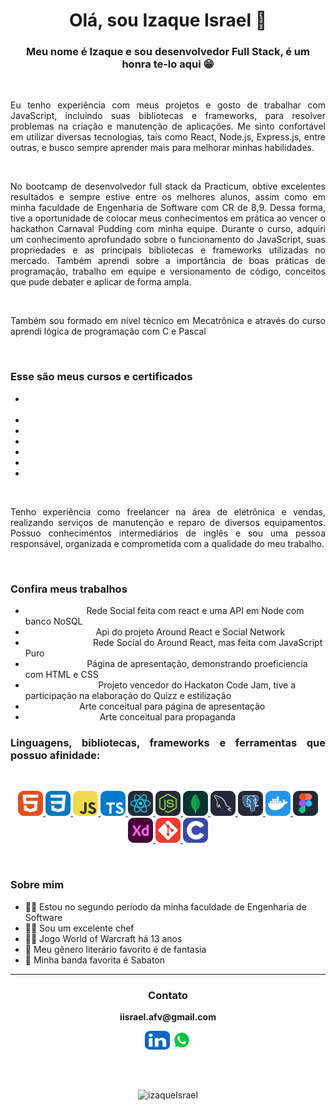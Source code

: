 <h1 align="center">Olá, sou Izaque Israel 👋</h1>
<h3 align="center">Meu nome é Izaque e sou desenvolvedor Full Stack, é um honra te-lo aqui 😁</h2>
<br>
<p align="justify">Eu tenho experiência com meus projetos e gosto de trabalhar com JavaScript, incluindo suas bibliotecas e frameworks, para resolver problemas na criação e manutenção de aplicações. Me sinto confortável em utilizar diversas tecnologias, tais como React, Node.js, Express.js, entre outras, e busco sempre aprender mais para melhorar minhas habilidades.</p>
<br>
<p align="justify">No bootcamp de desenvolvedor full stack da Practicum, obtive excelentes resultados e sempre estive entre os melhores alunos, assim como em minha faculdade de Engenharia de Software com CR de 8,9. Dessa forma, tive a oportunidade de colocar meus conhecimentos em prática ao vencer o hackathon Carnaval Pudding com minha equipe. Durante o curso, adquiri um conhecimento aprofundado sobre o funcionamento do JavaScript, suas propriedades e as principais bibliotecas e frameworks utilizadas no mercado. Também aprendi sobre a importância de boas práticas de programação, trabalho em equipe e versionamento de código, conceitos que pude debater e aplicar de forma ampla.</p>
<br>
<p align="justify">Também sou formado em nível técnico em Mecatrônica e através do curso aprendi lógica de programação com C e Pascal</p>
<br>
<h3>Esse são meus cursos e certificados</h3>
<ul>
<li><a style="color:white" href="" target="_blank">Desenvolvedor Full Stack, Practicum Yandex com formação em junho/23</a></li>
<li><a style="color:white" href="https://cursos.alura.com.br/certificate/5be6f8ae-f02b-46f9-8e51-2eebda18fecb" target="_blank">Git e Github, repositório, commit e versões</a></li>
<li><a style="color:white" href="https://cursos.alura.com.br/certificate/iisrael-afv/git-github-controle-de-versao" target="_blank">Git e Github, controle e compartilhamento</a></li>
<li><a style="color:white" href="https://cursos.alura.com.br/certificate/iisrael-afv/git-github-branching-conflitos-pull-requests" target="_blank">Git e Github, ramificação, conflitos e pull requests</a></li>
<li><a style="color:white" href="https://www.freecodecamp.org/certification/fcc31abeb5e-80fd-4182-a610-0c263f3e3a50/responsive-web-design" target="_blank">Responsible Web Designer</a></li>
<li><a style="color:white" href="" target="_blank">Cybersegurança voltada a Segurança de Dados</a></li>
<li><a style="color:white" href="https://cursos.alura.com.br/certificate/1cd3ebbd-4135-4a22-b941-37cd5a88368a" target="_blank">Adobe XD</a></li>
</ul>

<br>
<p align="justify">Tenho experiência como freelancer na área de eletrônica e vendas, realizando serviços de manutenção e reparo de diversos equipamentos. Possuo conhecimentos intermediários de inglês e sou uma pessoa responsável, organizada e comprometida com a qualidade do meu trabalho.</p>

<br>

<h3 align="justify">Confira meus trabalhos</h3>
<ul>
<li><a href="https://github.com/izaqueIsrael/around-react" style="color:white" target="_blank">Around React:</a> Rede Social feita com react e uma API em Node com banco NoSQL</li>
<li><a href="https://github.com/izaqueIsrael/around-express_ptbr" style="color:white" target="_blank">Around Express:</a>  Api do projeto Around React e Social Network</li>
<li><a href="https://github.com/izaqueIsrael/web_project_4_ptbr" style="color:white" target="_blank">Social Network:</a>  Rede Social do Around React, mas feita com JavaScript Puro</li>
<li><a href="https://github.com/izaqueIsrael/web_project_3_ptbr" style="color:white" target="_blank">Landing Page:</a>  Página de apresentação, demonstrando proeficiencia com HTML e CSS</li>
<li><a href="https://github.com/hainaha/carnaval-pudding-frontend" style="color:white" target="_blank">Carnaval Puding:</a>  Projeto vencedor do Hackaton Code Jam, tive a participação na elaboração do Quizz e estilização</li>
<li><a href="https://www.behance.net/gallery/141053925/RPG-Template" style="color:white" target="_blank">RPG Theme:</a>  Arte conceitual para página de apresentação</li>
<li><a href="https://www.behance.net/gallery/141054285/advertising-and-marketing-template" style="color:white" target="_blank">Market Template:</a>  Arte conceitual para propaganda</li>
</ul>

<h3 align="justify">Linguagens, bibliotecas, frameworks e ferramentas que possuo afinidade:</h3>
<br>
<p align="center"> 
<a href="https://www.w3schools.com/css/" target="_blank">
    <img src="https://raw.githubusercontent.com/tandpfun/skill-icons/59059d9d1a2c092696dc66e00931cc1181a4ce1f/icons/HTML.svg" alt="css3" width="40" height="40"/> 
</a> 
<a href="https://www.w3.org/html/" target="_blank"> 
    <img src="https://raw.githubusercontent.com/tandpfun/skill-icons/59059d9d1a2c092696dc66e00931cc1181a4ce1f/icons/CSS.svg" alt="html5" width="40" height="40"/>
</a>
<a href="https://developer.mozilla.org/en-US/docs/Web/JavaScript" target="_blank"> 
    <img src="https://raw.githubusercontent.com/tandpfun/skill-icons/59059d9d1a2c092696dc66e00931cc1181a4ce1f/icons/JavaScript.svg" alt="javascript" width="40" height="40"/> 
</a>
<a href="https://www.typescriptlang.org/" target="_blank"> 
    <img src="https://raw.githubusercontent.com/tandpfun/skill-icons/59059d9d1a2c092696dc66e00931cc1181a4ce1f/icons/TypeScript.svg" alt="typescript" width="40" height="40"/>
</a>
<a href="https://reactjs.org/" target="_blank"> <img src="https://raw.githubusercontent.com/tandpfun/skill-icons/59059d9d1a2c092696dc66e00931cc1181a4ce1f/icons/React-Dark.svg" alt="react" width="40" height="40"/> 
</a>
<a href="https://nodejs.org" target="_blank"> 
    <img src="https://raw.githubusercontent.com/tandpfun/skill-icons/59059d9d1a2c092696dc66e00931cc1181a4ce1f/icons/NodeJS-Dark.svg" alt="nodejs" width="40" height="40"/> 
</a>
<a href="https://www.mongodb.com/" target="_blank"> 
    <img src="https://raw.githubusercontent.com/tandpfun/skill-icons/59059d9d1a2c092696dc66e00931cc1181a4ce1f/icons/MongoDB.svg" alt="mongodb" width="40" height="40"/> 
</a>
<a href="https://raw.githubusercontent.com/tandpfun/skill-icons/59059d9d1a2c092696dc66e00931cc1181a4ce1f/icons/MySQL-Dark.svg" target="_blank"> 
    <img src="https://raw.githubusercontent.com/tandpfun/skill-icons/59059d9d1a2c092696dc66e00931cc1181a4ce1f/icons/MySQL-Dark.svg" alt="SQL" width="40" height="40"/> 
</a> 
<a href="https://www.postgresql.org/" target="_blank"> 
    <img src="https://raw.githubusercontent.com/tandpfun/skill-icons/59059d9d1a2c092696dc66e00931cc1181a4ce1f/icons/PostgreSQL-Dark.svg" alt="figma" width="40" height="40"/> 
</a>
<a href="https://www.docker.com/" target="_blank"> 
    <img src="https://raw.githubusercontent.com/tandpfun/skill-icons/59059d9d1a2c092696dc66e00931cc1181a4ce1f/icons/Docker.svg" alt="DOCKER" width="40" height="40"/> 
</a> 
<a href="https://www.figma.com/" target="_blank"> 
    <img src="https://raw.githubusercontent.com/tandpfun/skill-icons/59059d9d1a2c092696dc66e00931cc1181a4ce1f/icons/Figma-Dark.svg" alt="figma" width="40" height="40"/> 
</a>
<a href="https://helpx.adobe.com/br/support/xd.html" target="_blank"> 
    <img src="https://raw.githubusercontent.com/tandpfun/skill-icons/59059d9d1a2c092696dc66e00931cc1181a4ce1f/icons/XD.svg" alt="figma" width="40" height="40"/> 
</a>
<a href="https://git-scm.com/" target="_blank"> 
    <img src="https://raw.githubusercontent.com/tandpfun/skill-icons/59059d9d1a2c092696dc66e00931cc1181a4ce1f/icons/Git.svg" alt="git" width="40" height="40"/> 
</a> 
<a href="https://en.wikipedia.org/wiki/C_(programming_language)" target="_blank">    
<img src="https://raw.githubusercontent.com/tandpfun/skill-icons/59059d9d1a2c092696dc66e00931cc1181a4ce1f/icons/C.svg" alt="C" width="40" height="40"/>
</a>
</p>
<br>
<h3> Sobre mim</h3>
<ul>
<li>🧑‍🎓 Estou no segundo período da minha faculdade de Engenharia de Software</li>
<li>🧑‍🍳 Sou um excelente chef</li>
<li>🧙‍♂️ Jogo World of Warcraft há 13 anos</li>
<li>📖 Meu gênero literário favorito é de fantasia</li>
<li>🎸 Minha banda favorita é Sabaton</li>
</ul>

<hr>
<h3 align="center">Contato</h2>

<p align="center" style="font-weight:bold"> iisrael.afv@gmail.com</p>
<p align="center">
<a href="https://www.linkedin.com/in/izaque-israel/" target="blank"><img align="center" src="https://raw.githubusercontent.com/tandpfun/skill-icons/59059d9d1a2c092696dc66e00931cc1181a4ce1f/icons/LinkedIn.svg" alt="Izaque Israel" height="30" width="40" /></a>
<a href="//wa.me/5521991664660" target="blank"><img align="center" src="https://github.com/appicons/Whatsapp/blob/master/icons/whatsapp_194x194.png?raw=true" alt="Izaque Israel" height="30" width="30" /></a>
</p>

<br>
<br>

<p align="center"><img align="center" src="https://github-readme-streak-stats.herokuapp.com/?user=izaqueisrael&theme=dark" alt="izaqueIsrael" /></p>
